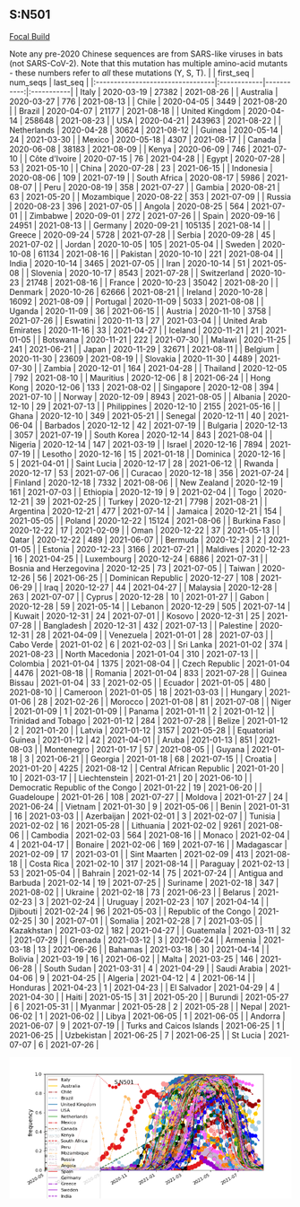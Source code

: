 

## S:N501
[Focal Build](https://nextstrain.org/groups/neherlab/ncov/S.N501)

Note any pre-2020 Chinese sequences are from SARS-like viruses in bats (not SARS-CoV-2).
Note that this mutation has multiple amino-acid mutants - these numbers refer to _all_ these mutations (Y, S, T).
|                                  | first_seq   |   num_seqs | last_seq   |
|:---------------------------------|:------------|-----------:|:-----------|
| Italy                            | 2020-03-19  |      27382 | 2021-08-26 |
| Australia                        | 2020-03-27  |        776 | 2021-08-13 |
| Chile                            | 2020-04-05  |       3449 | 2021-08-20 |
| Brazil                           | 2020-04-07  |      21177 | 2021-08-18 |
| United Kingdom                   | 2020-04-14  |     258648 | 2021-08-23 |
| USA                              | 2020-04-21  |     243963 | 2021-08-22 |
| Netherlands                      | 2020-04-28  |      30624 | 2021-08-12 |
| Guinea                           | 2020-05-14  |         24 | 2021-03-30 |
| Mexico                           | 2020-05-18  |       4307 | 2021-08-17 |
| Canada                           | 2020-06-08  |      38183 | 2021-08-09 |
| Kenya                            | 2020-06-09  |        746 | 2021-07-10 |
| Côte d'Ivoire                    | 2020-07-15  |         76 | 2021-04-28 |
| Egypt                            | 2020-07-28  |         53 | 2021-05-10 |
| China                            | 2020-07-28  |         23 | 2021-06-15 |
| Indonesia                        | 2020-08-06  |        109 | 2021-07-19 |
| South Africa                     | 2020-08-17  |       5986 | 2021-08-07 |
| Peru                             | 2020-08-19  |        358 | 2021-07-27 |
| Gambia                           | 2020-08-21  |         63 | 2021-05-20 |
| Mozambique                       | 2020-08-22  |        353 | 2021-07-09 |
| Russia                           | 2020-08-23  |        396 | 2021-07-05 |
| Angola                           | 2020-08-25  |        564 | 2021-07-01 |
| Zimbabwe                         | 2020-09-01  |        272 | 2021-07-26 |
| Spain                            | 2020-09-16  |      24951 | 2021-08-13 |
| Germany                          | 2020-09-21  |     105135 | 2021-08-14 |
| Greece                           | 2020-09-24  |       5728 | 2021-07-28 |
| Serbia                           | 2020-09-28  |         45 | 2021-07-02 |
| Jordan                           | 2020-10-05  |        105 | 2021-05-04 |
| Sweden                           | 2020-10-08  |      61134 | 2021-08-16 |
| Pakistan                         | 2020-10-10  |        221 | 2021-08-04 |
| India                            | 2020-10-14  |       3465 | 2021-07-05 |
| Iran                             | 2020-10-14  |         51 | 2021-05-08 |
| Slovenia                         | 2020-10-17  |       8543 | 2021-07-28 |
| Switzerland                      | 2020-10-23  |      21748 | 2021-08-16 |
| France                           | 2020-10-23  |      35042 | 2021-08-20 |
| Denmark                          | 2020-10-26  |      62666 | 2021-08-21 |
| Ireland                          | 2020-10-28  |      16092 | 2021-08-09 |
| Portugal                         | 2020-11-09  |       5033 | 2021-08-08 |
| Uganda                           | 2020-11-09  |         36 | 2021-06-15 |
| Austria                          | 2020-11-10  |       3758 | 2021-07-26 |
| Eswatini                         | 2020-11-13  |         27 | 2021-03-04 |
| United Arab Emirates             | 2020-11-16  |         33 | 2021-04-27 |
| Iceland                          | 2020-11-21  |         21 | 2021-01-05 |
| Botswana                         | 2020-11-21  |        222 | 2021-07-30 |
| Malawi                           | 2020-11-25  |        241 | 2021-06-21 |
| Japan                            | 2020-11-29  |      32671 | 2021-08-11 |
| Belgium                          | 2020-11-30  |      23609 | 2021-08-19 |
| Slovakia                         | 2020-11-30  |       4489 | 2021-07-30 |
| Zambia                           | 2020-12-01  |        164 | 2021-04-28 |
| Thailand                         | 2020-12-05  |        792 | 2021-08-10 |
| Mauritius                        | 2020-12-06  |          8 | 2021-06-24 |
| Hong Kong                        | 2020-12-06  |        133 | 2021-08-02 |
| Singapore                        | 2020-12-08  |        394 | 2021-07-10 |
| Norway                           | 2020-12-09  |       8943 | 2021-08-05 |
| Albania                          | 2020-12-10  |         29 | 2021-07-13 |
| Philippines                      | 2020-12-10  |       2155 | 2021-05-16 |
| Ghana                            | 2020-12-10  |        349 | 2021-05-21 |
| Senegal                          | 2020-12-11  |         40 | 2021-06-04 |
| Barbados                         | 2020-12-12  |         42 | 2021-07-19 |
| Bulgaria                         | 2020-12-13  |       3057 | 2021-07-19 |
| South Korea                      | 2020-12-14  |        843 | 2021-08-04 |
| Nigeria                          | 2020-12-14  |        147 | 2021-03-19 |
| Israel                           | 2020-12-16  |       7894 | 2021-07-19 |
| Lesotho                          | 2020-12-16  |         15 | 2021-01-18 |
| Dominica                         | 2020-12-16  |          5 | 2021-04-01 |
| Saint Lucia                      | 2020-12-17  |         28 | 2021-06-12 |
| Rwanda                           | 2020-12-17  |         53 | 2021-07-06 |
| Curacao                          | 2020-12-18  |        356 | 2021-07-24 |
| Finland                          | 2020-12-18  |       7332 | 2021-08-06 |
| New Zealand                      | 2020-12-19  |        161 | 2021-07-03 |
| Ethiopia                         | 2020-12-19  |          9 | 2021-02-04 |
| Togo                             | 2020-12-21  |         39 | 2021-02-25 |
| Turkey                           | 2020-12-21  |       7798 | 2021-08-21 |
| Argentina                        | 2020-12-21  |        477 | 2021-07-14 |
| Jamaica                          | 2020-12-21  |        154 | 2021-05-05 |
| Poland                           | 2020-12-22  |      15124 | 2021-08-06 |
| Burkina Faso                     | 2020-12-22  |         17 | 2021-02-09 |
| Oman                             | 2020-12-22  |         37 | 2021-05-13 |
| Qatar                            | 2020-12-22  |        489 | 2021-06-07 |
| Bermuda                          | 2020-12-23  |          2 | 2021-01-05 |
| Estonia                          | 2020-12-23  |       3166 | 2021-07-21 |
| Maldives                         | 2020-12-23  |         16 | 2021-04-25 |
| Luxembourg                       | 2020-12-24  |       6886 | 2021-07-31 |
| Bosnia and Herzegovina           | 2020-12-25  |         73 | 2021-07-05 |
| Taiwan                           | 2020-12-26  |         56 | 2021-06-25 |
| Dominican Republic               | 2020-12-27  |        108 | 2021-06-29 |
| Iraq                             | 2020-12-27  |         44 | 2021-04-27 |
| Malaysia                         | 2020-12-28  |        263 | 2021-07-07 |
| Cyprus                           | 2020-12-28  |         10 | 2021-01-27 |
| Gabon                            | 2020-12-28  |         59 | 2021-05-14 |
| Lebanon                          | 2020-12-29  |        505 | 2021-07-14 |
| Kuwait                           | 2020-12-31  |         24 | 2021-07-01 |
| Kosovo                           | 2020-12-31  |         25 | 2021-07-28 |
| Bangladesh                       | 2020-12-31  |        432 | 2021-07-13 |
| Palestine                        | 2020-12-31  |         28 | 2021-04-09 |
| Venezuela                        | 2021-01-01  |         28 | 2021-07-03 |
| Cabo Verde                       | 2021-01-02  |          6 | 2021-02-03 |
| Sri Lanka                        | 2021-01-02  |        374 | 2021-08-23 |
| North Macedonia                  | 2021-01-04  |        310 | 2021-07-13 |
| Colombia                         | 2021-01-04  |       1375 | 2021-08-04 |
| Czech Republic                   | 2021-01-04  |       4476 | 2021-08-18 |
| Romania                          | 2021-01-04  |        833 | 2021-07-28 |
| Guinea Bissau                    | 2021-01-04  |         33 | 2021-02-05 |
| Ecuador                          | 2021-01-05  |        480 | 2021-08-10 |
| Cameroon                         | 2021-01-05  |         18 | 2021-03-03 |
| Hungary                          | 2021-01-06  |         28 | 2021-02-26 |
| Morocco                          | 2021-01-08  |         81 | 2021-07-08 |
| Niger                            | 2021-01-09  |          1 | 2021-01-09 |
| Panama                           | 2021-01-11  |          2 | 2021-01-12 |
| Trinidad and Tobago              | 2021-01-12  |        284 | 2021-07-28 |
| Belize                           | 2021-01-12  |          2 | 2021-01-20 |
| Latvia                           | 2021-01-12  |       3157 | 2021-05-28 |
| Equatorial Guinea                | 2021-01-12  |         42 | 2021-04-01 |
| Aruba                            | 2021-01-13  |        851 | 2021-08-03 |
| Montenegro                       | 2021-01-17  |         57 | 2021-08-05 |
| Guyana                           | 2021-01-18  |          3 | 2021-06-21 |
| Georgia                          | 2021-01-18  |         68 | 2021-07-15 |
| Croatia                          | 2021-01-20  |       4225 | 2021-08-12 |
| Central African Republic         | 2021-01-20  |         10 | 2021-03-17 |
| Liechtenstein                    | 2021-01-21  |         20 | 2021-06-10 |
| Democratic Republic of the Congo | 2021-01-22  |         19 | 2021-06-20 |
| Guadeloupe                       | 2021-01-26  |        108 | 2021-07-27 |
| Moldova                          | 2021-01-27  |         24 | 2021-06-24 |
| Vietnam                          | 2021-01-30  |          9 | 2021-05-06 |
| Benin                            | 2021-01-31  |         16 | 2021-03-03 |
| Azerbaijan                       | 2021-02-01  |          3 | 2021-02-07 |
| Tunisia                          | 2021-02-02  |         16 | 2021-05-28 |
| Lithuania                        | 2021-02-02  |       9261 | 2021-08-06 |
| Cambodia                         | 2021-02-03  |        564 | 2021-08-16 |
| Monaco                           | 2021-02-04  |          4 | 2021-04-17 |
| Bonaire                          | 2021-02-06  |        169 | 2021-07-16 |
| Madagascar                       | 2021-02-09  |         17 | 2021-03-01 |
| Sint Maarten                     | 2021-02-09  |        413 | 2021-08-18 |
| Costa Rica                       | 2021-02-10  |        317 | 2021-08-14 |
| Paraguay                         | 2021-02-13  |         53 | 2021-05-04 |
| Bahrain                          | 2021-02-14  |         75 | 2021-07-24 |
| Antigua and Barbuda              | 2021-02-14  |         19 | 2021-07-25 |
| Suriname                         | 2021-02-18  |        347 | 2021-08-02 |
| Ukraine                          | 2021-02-18  |         73 | 2021-06-23 |
| Belarus                          | 2021-02-23  |          3 | 2021-02-24 |
| Uruguay                          | 2021-02-23  |        107 | 2021-04-14 |
| Djibouti                         | 2021-02-24  |         96 | 2021-05-03 |
| Republic of the Congo            | 2021-02-25  |         30 | 2021-07-01 |
| Somalia                          | 2021-02-28  |          7 | 2021-03-05 |
| Kazakhstan                       | 2021-03-02  |        182 | 2021-04-27 |
| Guatemala                        | 2021-03-11  |         32 | 2021-07-29 |
| Grenada                          | 2021-03-12  |          3 | 2021-06-24 |
| Armenia                          | 2021-03-18  |         13 | 2021-06-26 |
| Bahamas                          | 2021-03-18  |         30 | 2021-04-14 |
| Bolivia                          | 2021-03-19  |         16 | 2021-06-02 |
| Malta                            | 2021-03-25  |        146 | 2021-06-28 |
| South Sudan                      | 2021-03-31  |          4 | 2021-04-29 |
| Saudi Arabia                     | 2021-04-06  |          9 | 2021-04-25 |
| Algeria                          | 2021-04-12  |          4 | 2021-06-14 |
| Honduras                         | 2021-04-23  |          1 | 2021-04-23 |
| El Salvador                      | 2021-04-29  |          4 | 2021-04-30 |
| Haiti                            | 2021-05-15  |         31 | 2021-05-20 |
| Burundi                          | 2021-05-27  |          6 | 2021-05-31 |
| Myanmar                          | 2021-05-28  |          2 | 2021-05-28 |
| Nepal                            | 2021-06-02  |          1 | 2021-06-02 |
| Libya                            | 2021-06-05  |          1 | 2021-06-05 |
| Andorra                          | 2021-06-07  |          9 | 2021-07-19 |
| Turks and Caicos Islands         | 2021-06-25  |          1 | 2021-06-25 |
| Uzbekistan                       | 2021-06-25  |          7 | 2021-06-25 |
| St Lucia                         | 2021-07-07  |          6 | 2021-07-26 |

![Overall trends S.N501](/overall_trends_figures/overall_trends_S.N501.png)